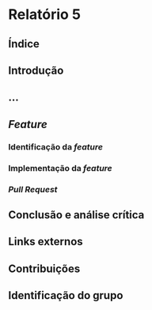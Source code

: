 # Relatório 5


## Índice


## Introdução


## ...


## *Feature*


### Identificação da *feature*


### Implementação da *feature*


### *Pull Request*


## Conclusão e análise crítica


## Links externos


## Contribuições


## Identificação do grupo
